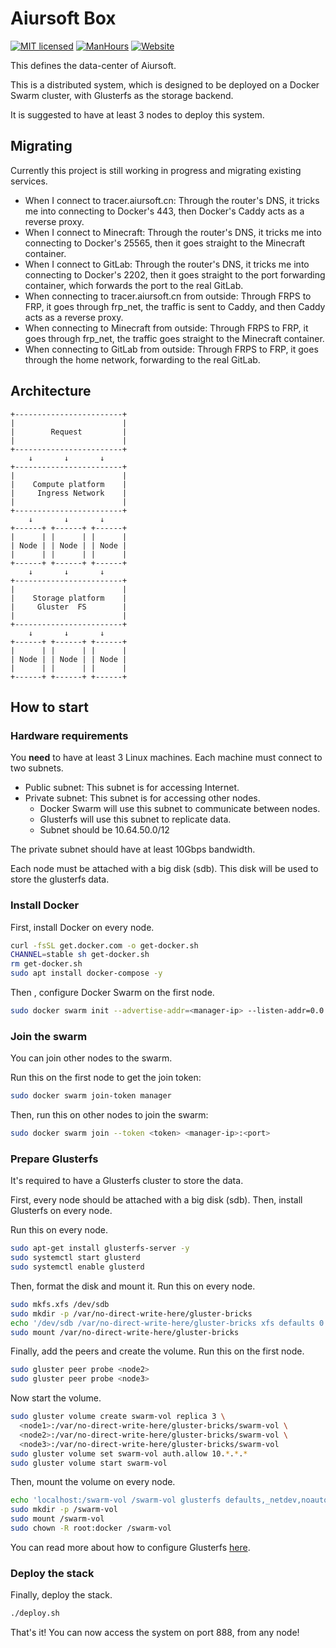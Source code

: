 # Aiursoft Box

[![MIT licensed](https://img.shields.io/badge/license-MIT-blue.svg)](https://gitlab.aiursoft.cn/aiursoft/box/-/blob/master/LICENSE)
[![ManHours](https://manhours.aiursoft.cn/r/gitlab.aiursoft.cn/aiursoft/box.svg)](https://gitlab.aiursoft.cn/aiursoft/box/-/commits/master?ref_type=heads)
[![Website](https://img.shields.io/website?url=https%3A%2F%2Fwww.aiursoft.cn%2F)](https://www.aiursoft.cn)

This defines the data-center of Aiursoft.

This is a distributed system, which is designed to be deployed on a Docker Swarm cluster, with Glusterfs as the storage backend.

It is suggested to have at least 3 nodes to deploy this system.

## Migrating

Currently this project is still working in progress and migrating existing services.

* When I connect to tracer.aiursoft.cn: Through the router's DNS, it tricks me into connecting to Docker's 443, then Docker's Caddy acts as a reverse proxy.
* When I connect to Minecraft: Through the router's DNS, it tricks me into connecting to Docker's 25565, then it goes straight to the Minecraft container.
* When I connect to GitLab: Through the router's DNS, it tricks me into connecting to Docker's 2202, then it goes straight to the port forwarding container, which forwards the port to the real GitLab.
* When connecting to tracer.aiursoft.cn from outside: Through FRPS to FRP, it goes through frp_net, the traffic is sent to Caddy, and then Caddy acts as a reverse proxy.
* When connecting to Minecraft from outside: Through FRPS to FRP, it goes through frp_net, the traffic goes straight to the Minecraft container.
* When connecting to GitLab from outside: Through FRPS to FRP, it goes through the home network, forwarding to the real GitLab.

## Architecture

```text
+------------------------+
|                        |
|        Request         | 
|                        |
+------------------------+
    ↓       ↓       ↓
+------------------------+
|                        |
|    Compute platform    | 
|     Ingress Network    |
|                        |
+------------------------+
    ↓       ↓       ↓
+------+ +------+ +------+
|      | |      | |      |
| Node | | Node | | Node |
|      | |      | |      |
+------+ +------+ +------+
    ↓       ↓       ↓
+------------------------+
|                        |
|    Storage platform    | 
|     Gluster  FS        |
|                        |
+------------------------+
    ↓       ↓       ↓
+------+ +------+ +------+
|      | |      | |      |
| Node | | Node | | Node |
|      | |      | |      |
+------+ +------+ +------+
```

## How to start

### Hardware requirements

You **need** to have at least 3 Linux machines. Each machine must connect to two subnets.

* Public subnet: This subnet is for accessing Internet.
* Private subnet: This subnet is for accessing other nodes.
  * Docker Swarm will use this subnet to communicate between nodes.
  * Glusterfs will use this subnet to replicate data.
  * Subnet should be 10.64.50.0/12

The private subnet should have at least 10Gbps bandwidth.

Each node must be attached with a big disk (sdb). This disk will be used to store the glusterfs data.

### Install Docker

First, install Docker on every node.

```bash
curl -fsSL get.docker.com -o get-docker.sh
CHANNEL=stable sh get-docker.sh
rm get-docker.sh
sudo apt install docker-compose -y
```

Then , configure Docker Swarm on the first node.

```bash
sudo docker swarm init --advertise-addr=<manager-ip> --listen-addr=0.0.0.0 --data-path-port=7779 --force-new-cluster=true
```

### Join the swarm

You can join other nodes to the swarm.

Run this on the first node to get the join token:

```bash
sudo docker swarm join-token manager
```

Then, run this on other nodes to join the swarm:

```bash
sudo docker swarm join --token <token> <manager-ip>:<port>
```

### Prepare Glusterfs

It's required to have a Glusterfs cluster to store the data.

First, every node should be attached with a big disk (sdb). Then, install Glusterfs on every node.

Run this on every node.

```bash
sudo apt-get install glusterfs-server -y
sudo systemctl start glusterd
sudo systemctl enable glusterd
```

Then, format the disk and mount it. Run this on every node.

```bash
sudo mkfs.xfs /dev/sdb
sudo mkdir -p /var/no-direct-write-here/gluster-bricks
echo '/dev/sdb /var/no-direct-write-here/gluster-bricks xfs defaults 0 0' | sudo tee -a /etc/fstab
sudo mount /var/no-direct-write-here/gluster-bricks
```

Finally, add the peers and create the volume. Run this on the first node.

```bash
sudo gluster peer probe <node2>
sudo gluster peer probe <node3>
```

Now start the volume.

```bash
sudo gluster volume create swarm-vol replica 3 \
  <node1>:/var/no-direct-write-here/gluster-bricks/swarm-vol \
  <node2>:/var/no-direct-write-here/gluster-bricks/swarm-vol \
  <node3>:/var/no-direct-write-here/gluster-bricks/swarm-vol
sudo gluster volume set swarm-vol auth.allow 10.*.*.*
sudo gluster volume start swarm-vol
```

Then, mount the volume on every node.

```bash
echo 'localhost:/swarm-vol /swarm-vol glusterfs defaults,_netdev,noauto,x-systemd.automount 0 0' | sudo tee -a /etc/fstab
sudo mkdir -p /swarm-vol
sudo mount /swarm-vol
sudo chown -R root:docker /swarm-vol
```

You can read more about how to configure Glusterfs [here](https://docs.gluster.org/en/v3/Administrator%20Guide/Managing%20Volumes/).

### Deploy the stack

Finally, deploy the stack.

```bash
./deploy.sh
```

That's it! You can now access the system on port 888, from any node!
